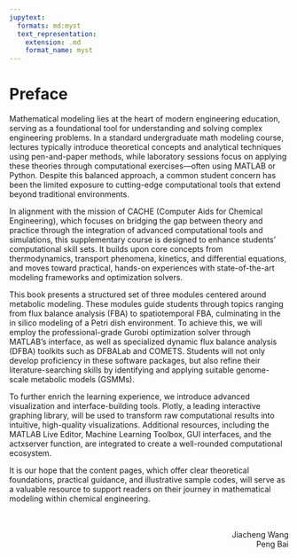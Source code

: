 ```yaml
---
jupytext:
  formats: md:myst
  text_representation:
    extension: .md
    format_name: myst
---
```


# Preface

Mathematical modeling lies at the heart of modern engineering education, serving as a foundational tool for understanding and solving complex engineering problems. In a standard undergraduate math modeling course, lectures typically introduce theoretical concepts and analytical techniques using pen-and-paper methods, while laboratory sessions focus on applying these theories through computational exercises—often using MATLAB or Python. Despite this balanced approach, a common student concern has been the limited exposure to cutting-edge computational tools that extend beyond traditional environments.

In alignment with the mission of CACHE (Computer Aids for Chemical Engineering), which focuses on bridging the gap between theory and practice through the integration of advanced computational tools and simulations, this supplementary course is designed to enhance students’ computational skill sets. It builds upon core concepts from thermodynamics, transport phenomena, kinetics, and differential equations, and moves toward practical, hands-on experiences with state-of-the-art modeling frameworks and optimization solvers.

This book presents a structured set of three modules centered around metabolic modeling. These modules guide students through topics ranging from flux balance analysis (FBA) to spatiotemporal FBA, culminating in the in silico modeling of a Petri dish environment. To achieve this, we will employ the professional-grade Gurobi optimization solver through MATLAB’s interface, as well as specialized dynamic flux balance analysis (DFBA) toolkits such as DFBALab and COMETS. Students will not only develop proficiency in these software packages, but also refine their literature-searching skills by identifying and applying suitable genome-scale metabolic models (GSMMs).

To further enrich the learning experience, we introduce advanced visualization and interface-building tools. Plotly, a leading interactive graphing library, will be used to transform raw computational results into intuitive, high-quality visualizations. Additional resources, including the MATLAB Live Editor, Machine Learning Toolbox, GUI interfaces, and the actxserver function, are integrated to create a well-rounded computational ecosystem.

It is our hope that the content pages, which offer clear theoretical foundations, practical guidance, and illustrative sample codes, will serve as a valuable resource to support readers on their journey in mathematical modeling within chemical engineering.

<div style="text-align: right;">
<br><br>Jiacheng Wang<br>Peng Bai
</div>
